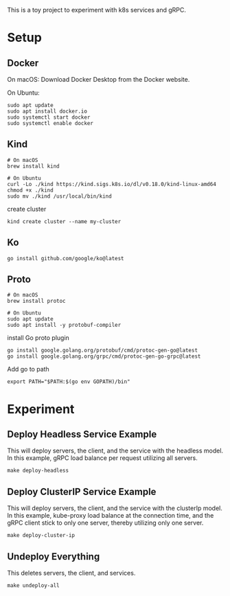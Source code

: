This is a toy project to experiment with k8s services and gRPC.

# Setup

## Docker
On macOS: Download Docker Desktop from the Docker website.

On Ubuntu:
```
sudo apt update
sudo apt install docker.io
sudo systemctl start docker
sudo systemctl enable docker
```

## Kind
```
# On macOS
brew install kind

# On Ubuntu
curl -Lo ./kind https://kind.sigs.k8s.io/dl/v0.18.0/kind-linux-amd64
chmod +x ./kind
sudo mv ./kind /usr/local/bin/kind
```

create cluster
```
kind create cluster --name my-cluster
```

## Ko

```
go install github.com/google/ko@latest
```

## Proto

```
# On macOS
brew install protoc

# On Ubuntu
sudo apt update
sudo apt install -y protobuf-compiler
```

install Go proto plugin
```
go install google.golang.org/protobuf/cmd/protoc-gen-go@latest
go install google.golang.org/grpc/cmd/protoc-gen-go-grpc@latest
```

Add go to path
```
export PATH="$PATH:$(go env GOPATH)/bin"
```

# Experiment
## Deploy Headless Service Example
This will deploy servers, the client, and the service with the headless model. In this example, gRPC load balance per request utilizing all servers.

```
make deploy-headless
```

## Deploy ClusterIP Service Example
This will deploy servers, the client, and the service with the clusterIp model. In this example, kube-proxy load balance at the connection time, and the gRPC client stick to only one server, thereby utilizing only one server.

```
make deploy-cluster-ip
```

## Undeploy Everything
This deletes servers, the client, and services.
```
make undeploy-all
```




